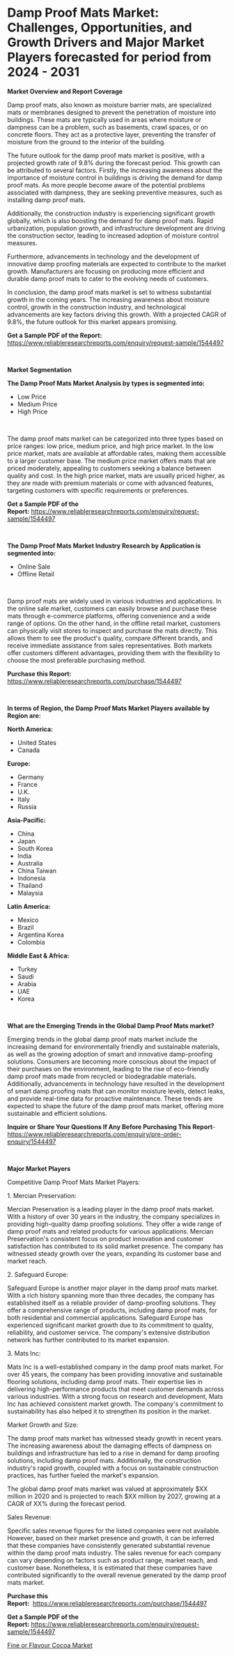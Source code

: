 <p><h1>Damp Proof Mats Market: Challenges, Opportunities, and Growth Drivers and Major Market Players forecasted for period from 2024 - 2031</h1></p><p><strong>Market Overview and Report Coverage</strong></p>
<p><p>Damp proof mats, also known as moisture barrier mats, are specialized mats or membranes designed to prevent the penetration of moisture into buildings. These mats are typically used in areas where moisture or dampness can be a problem, such as basements, crawl spaces, or on concrete floors. They act as a protective layer, preventing the transfer of moisture from the ground to the interior of the building.</p><p>The future outlook for the damp proof mats market is positive, with a projected growth rate of 9.8% during the forecast period. This growth can be attributed to several factors. Firstly, the increasing awareness about the importance of moisture control in buildings is driving the demand for damp proof mats. As more people become aware of the potential problems associated with dampness, they are seeking preventive measures, such as installing damp proof mats.</p><p>Additionally, the construction industry is experiencing significant growth globally, which is also boosting the demand for damp proof mats. Rapid urbanization, population growth, and infrastructure development are driving the construction sector, leading to increased adoption of moisture control measures.</p><p>Furthermore, advancements in technology and the development of innovative damp proofing materials are expected to contribute to the market growth. Manufacturers are focusing on producing more efficient and durable damp proof mats to cater to the evolving needs of customers.</p><p>In conclusion, the damp proof mats market is set to witness substantial growth in the coming years. The increasing awareness about moisture control, growth in the construction industry, and technological advancements are key factors driving this growth. With a projected CAGR of 9.8%, the future outlook for this market appears promising.</p></p>
<p><strong>Get a Sample PDF of the Report:</strong> <a href="https://www.reliableresearchreports.com/enquiry/request-sample/1544497">https://www.reliableresearchreports.com/enquiry/request-sample/1544497</a></p>
<p>&nbsp;</p>
<p><strong>Market Segmentation</strong></p>
<p><strong>The Damp Proof Mats Market Analysis by types is segmented into:</strong></p>
<p><ul><li>Low Price</li><li>Medium Price</li><li>High Price</li></ul></p>
<p>&nbsp;</p>
<p><p>The damp proof mats market can be categorized into three types based on price ranges: low price, medium price, and high price market. In the low price market, mats are available at affordable rates, making them accessible to a larger customer base. The medium price market offers mats that are priced moderately, appealing to customers seeking a balance between quality and cost. In the high price market, mats are usually priced higher, as they are made with premium materials or come with advanced features, targeting customers with specific requirements or preferences.</p></p>
<p><strong>Get a Sample PDF of the Report:</strong>&nbsp;<a href="https://www.reliableresearchreports.com/enquiry/request-sample/1544497">https://www.reliableresearchreports.com/enquiry/request-sample/1544497</a></p>
<p>&nbsp;</p>
<p><strong>The Damp Proof Mats Market Industry Research by Application is segmented into:</strong></p>
<p><ul><li>Online Sale</li><li>Offline Retail</li></ul></p>
<p>&nbsp;</p>
<p><p>Damp proof mats are widely used in various industries and applications. In the online sale market, customers can easily browse and purchase these mats through e-commerce platforms, offering convenience and a wide range of options. On the other hand, in the offline retail market, customers can physically visit stores to inspect and purchase the mats directly. This allows them to see the product's quality, compare different brands, and receive immediate assistance from sales representatives. Both markets offer customers different advantages, providing them with the flexibility to choose the most preferable purchasing method.</p></p>
<p><strong>Purchase this Report:</strong>&nbsp; <a href="https://www.reliableresearchreports.com/purchase/1544497">https://www.reliableresearchreports.com/purchase/1544497</a></p>
<p>&nbsp;</p>
<p><strong>In terms of Region, the Damp Proof Mats Market Players available by Region are:</strong></p>
<p>
    <p> <strong> North America: </strong>
        <ul>
            <li>United States</li>
            <li>Canada</li>
        </ul>
        </p> 
    <p> <strong> Europe: </strong>
        <ul>
            <li>Germany</li>
            <li>France</li>
            <li>U.K.</li>
            <li>Italy</li>
            <li>Russia</li>
        </ul>
        </p> 
    <p> <strong> Asia-Pacific: </strong>
        <ul>
            <li>China</li>
            <li>Japan</li>
            <li>South Korea</li>
            <li>India</li>
            <li>Australia</li>
            <li>China Taiwan</li>
            <li>Indonesia</li>
            <li>Thailand</li>
            <li>Malaysia</li>
        </ul>
        </p> 
    <p> <strong> Latin America: </strong>
        <ul>
            <li>Mexico</li>
            <li>Brazil</li>
            <li>Argentina Korea</li>
            <li>Colombia</li>
        </ul>
        </p> 
    <p> <strong> Middle East & Africa: </strong>
        <ul>
            <li>Turkey</li>
            <li>Saudi</li>
            <li>Arabia</li>
            <li>UAE</li>
            <li>Korea</li>
        </ul>
    </p>
    </p>
<p>&nbsp;</p>
<p><strong>What are the Emerging Trends in the Global Damp Proof Mats market?</strong></p>
<p><p>Emerging trends in the global damp proof mats market include the increasing demand for environmentally friendly and sustainable materials, as well as the growing adoption of smart and innovative damp-proofing solutions. Consumers are becoming more conscious about the impact of their purchases on the environment, leading to the rise of eco-friendly damp proof mats made from recycled or biodegradable materials. Additionally, advancements in technology have resulted in the development of smart damp proofing mats that can monitor moisture levels, detect leaks, and provide real-time data for proactive maintenance. These trends are expected to shape the future of the damp proof mats market, offering more sustainable and efficient solutions.</p></p>
<p><strong>Inquire or Share Your Questions If Any Before Purchasing This Report</strong>- <a href="https://www.reliableresearchreports.com/enquiry/pre-order-enquiry/1544497">https://www.reliableresearchreports.com/enquiry/pre-order-enquiry/1544497</a></p>
<p>&nbsp;</p>
<p><strong>Major Market Players</strong></p>
<p><p>Competitive Damp Proof Mats Market Players:</p><p>1. Mercian Preservation:</p><p>Mercian Preservation is a leading player in the damp proof mats market. With a history of over 30 years in the industry, the company specializes in providing high-quality damp proofing solutions. They offer a wide range of damp proof mats and related products for various applications. Mercian Preservation's consistent focus on product innovation and customer satisfaction has contributed to its solid market presence. The company has witnessed steady growth over the years, expanding its customer base and market reach.</p><p>2. Safeguard Europe:</p><p>Safeguard Europe is another major player in the damp proof mats market. With a rich history spanning more than three decades, the company has established itself as a reliable provider of damp-proofing solutions. They offer a comprehensive range of products, including damp proof mats, for both residential and commercial applications. Safeguard Europe has experienced significant market growth due to its commitment to quality, reliability, and customer service. The company's extensive distribution network has further contributed to its market expansion.</p><p>3. Mats Inc:</p><p>Mats Inc is a well-established company in the damp proof mats market. For over 45 years, the company has been providing innovative and sustainable flooring solutions, including damp proof mats. Their expertise lies in delivering high-performance products that meet customer demands across various industries. With a strong focus on research and development, Mats Inc has achieved consistent market growth. The company's commitment to sustainability has also helped it to strengthen its position in the market.</p><p>Market Growth and Size:</p><p>The damp proof mats market has witnessed steady growth in recent years. The increasing awareness about the damaging effects of dampness on buildings and infrastructure has led to a rise in demand for damp proofing solutions, including damp proof mats. Additionally, the construction industry's rapid growth, coupled with a focus on sustainable construction practices, has further fueled the market's expansion.</p><p>The global damp proof mats market was valued at approximately $XX million in 2020 and is projected to reach $XX million by 2027, growing at a CAGR of XX% during the forecast period.</p><p>Sales Revenue:</p><p>Specific sales revenue figures for the listed companies were not available. However, based on their market presence and growth, it can be inferred that these companies have consistently generated substantial revenue within the damp proof mats industry. The sales revenue for each company can vary depending on factors such as product range, market reach, and customer base. Nonetheless, it is estimated that these companies have contributed significantly to the overall revenue generated by the damp proof mats market.</p></p>
<p><strong>Purchase this Report:</strong>&nbsp;&nbsp;<a href="https://www.reliableresearchreports.com/purchase/1544497">https://www.reliableresearchreports.com/purchase/1544497</a></p>
<p></p>
<p><strong>Get a Sample PDF of the Report:</strong>&nbsp;<a href="https://www.reliableresearchreports.com/enquiry/request-sample/1544497">https://www.reliableresearchreports.com/enquiry/request-sample/1544497</a></p>
<p><p><a href="https://github.com/jsmusil/Market-Research-Report-List-1/blob/main/fine-or-flavour-cocoa-market.md">Fine or Flavour Cocoa Market</a></p></p>